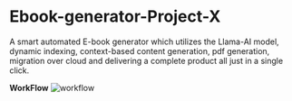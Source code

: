 # Ebook-generator-Project-X
A smart automated E-book generator which utilizes the Llama-AI model, dynamic indexing, context-based content generation, pdf generation, migration over cloud and delivering a complete product all just in a single click.

**WorkFlow**
![workflow](https://github.com/user-attachments/assets/a59a41aa-b941-4ae3-8d40-9b6463bfc29f)
